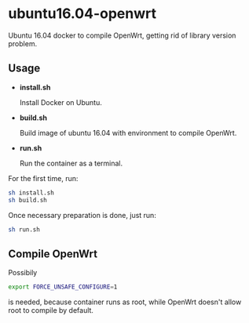 # ubuntu16.04-openwrt

Ubuntu 16.04 docker to compile OpenWrt, getting rid of library version problem.

## Usage

- **install.sh**

  Install Docker on Ubuntu.
  
- **build.sh**

  Build image of ubuntu 16.04 with environment to compile OpenWrt.
  
- **run.sh**
 
  Run the container as a terminal.
 
For the first time, run:

```bash
sh install.sh
sh build.sh
```

Once necessary preparation is done, just run:

```bash
sh run.sh
```

## Compile OpenWrt

Possibily 

```bash
export FORCE_UNSAFE_CONFIGURE=1
``` 

is needed, because container runs as root, while OpenWrt doesn't allow root to compile by default.
